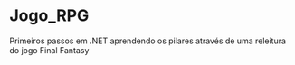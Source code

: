# Jogo_RPG
Primeiros passos em .NET aprendendo os pilares através de uma releitura do jogo Final Fantasy
